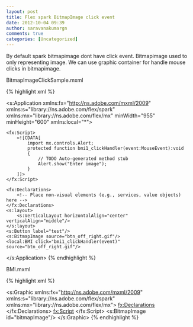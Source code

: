 ```yaml
---
layout: post
title: Flex spark BitmapImage click event
date: 2012-10-04 09:39
author: saravanakumargn
comments: true
categories: [Uncategorized]
---
```


By default spark bitmapimage dont have click event. Bitmapimage used to only representing image. We can use graphic container for handle mouse clicks in bitmapimage.

BitmapImageClickSample.mxml

{% highlight xml %}
<?xml version="1.0" encoding="utf-8"?>
<s:Application xmlns:fx="http://ns.adobe.com/mxml/2009" 
			   xmlns:s="library://ns.adobe.com/flex/spark" 
			   xmlns:mx="library://ns.adobe.com/flex/mx" minWidth="955" minHeight="600" xmlns:local="*">

	<fx:Script>
		<![CDATA[
			import mx.controls.Alert;
			protected function bmi1_clickHandler(event:MouseEvent):void
			{
				// TODO Auto-generated method stub
				Alert.show("Enter image");
			}
		]]>
	</fx:Script>

	<fx:Declarations>
		<!-- Place non-visual elements (e.g., services, value objects) here -->
	</fx:Declarations>
	<s:layout>
		<s:VerticalLayout horizontalAlign="center" verticalAlign="middle"/>
	</s:layout>
	<s:Button label="test"/>
	<s:BitmapImage source="btn_off_right.gif"/>
	<local:BMI click="bmi1_clickHandler(event)"  source="btn_off_right.gif"/>
</s:Application>
{% endhighlight %}

BMI.mxml

{% highlight xml %}
<?xml version="1.0" encoding="utf-8"?>
<s:Graphic xmlns:fx="http://ns.adobe.com/mxml/2009" 
		   xmlns:s="library://ns.adobe.com/flex/spark" 
		   xmlns:mx="library://ns.adobe.com/flex/mx">
	<fx:Declarations>
		<!-- Place non-visual elements (e.g., services, value objects) here -->
	</fx:Declarations>
	<fx:Script>
		<![CDATA[
			public function set source(value:String):void
			{
				bitmapImage.source = value;
			}
		]]>
	</fx:Script>
	<s:BitmapImage id="bitmapImage"/>
</s:Graphic>
{% endhighlight %}
